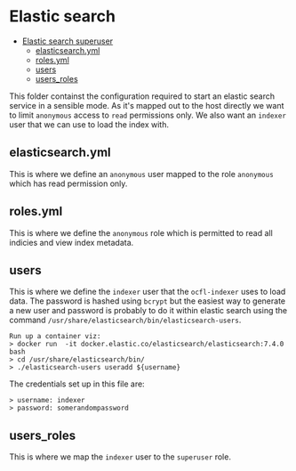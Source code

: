 # Elastic search

-   [Elastic search superuser](#elastic-search-superuser)
    -   [elasticsearch.yml](#elasticsearchyml)
    -   [roles.yml](#rolesyml)
    -   [users](#users)
    -   [users_roles](#usersroles)

This folder containst the configuration required to start an elastic search service in a sensible mode. As it's mapped out to the host directly we want to limit `anonymous` access to `read` permissions only. We also want an `indexer` user that we can use to load the index with.

## elasticsearch.yml

This is where we define an `anonymous` user mapped to the role `anonymous` which has read permission only.

## roles.yml

This is where we define the `anonymous` role which is permitted to read all indicies and view index metadata.

## users

This is where we define the `indexer` user that the `ocfl-indexer` uses to load data. The password is hashed using `bcrypt` but the easiest way to generate a new user and password is probably to do it within elastic search using the command `/usr/share/elasticsearch/bin/elasticsearch-users`.

```
Run up a container viz:
> docker run  -it docker.elastic.co/elasticsearch/elasticsearch:7.4.0 bash
> cd /usr/share/elasticsearch/bin/
> ./elasticsearch-users useradd ${username}
```

The credentials set up in this file are:

```
> username: indexer
> password: somerandompassword
```

## users_roles

This is where we map the `indexer` user to the `superuser` role.
